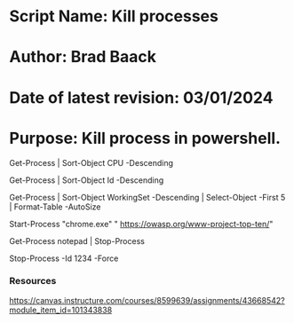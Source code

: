 # Script Name:                  Kill processes
# Author:                       Brad Baack
# Date of latest revision:      03/01/2024
# Purpose:                      Kill process in powershell.


Get-Process | Sort-Object CPU -Descending 

Get-Process | Sort-Object Id -Descending 

Get-Process | Sort-Object WorkingSet -Descending | Select-Object -First 5 | Format-Table -AutoSize

Start-Process "chrome.exe" " https://owasp.org/www-project-top-ten/"

Get-Process notepad | Stop-Process

Stop-Process -Id 1234 -Force



### Resources
https://canvas.instructure.com/courses/8599639/assignments/43668542?module_item_id=101343838



